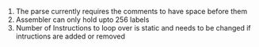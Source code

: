 1. The parse currently requires the comments to have space before them
2. Assembler can only hold upto 256 labels
3. Number of Instructions to loop over is static and needs to be changed if intructions are added or removed